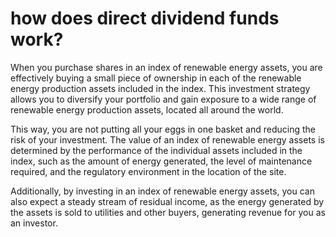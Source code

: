 # how does direct dividend funds work? 

When you purchase shares in an index of renewable energy assets, you are effectively buying a small piece of ownership in each of the renewable energy production assets included in the index. This investment strategy allows you to diversify your portfolio and gain exposure to a wide range of renewable energy production assets, located all around the world.

This way, you are not putting all your eggs in one basket and reducing the risk of your investment. The value of an index of renewable energy assets is determined by the performance of the individual assets included in the index, such as the amount of energy generated, the level of maintenance required, and the regulatory environment in the location of the site.

Additionally, by investing in an index of renewable energy assets, you can also expect a steady stream of residual income, as the energy generated by the assets is sold to utilities and other buyers, generating revenue for you as an investor.